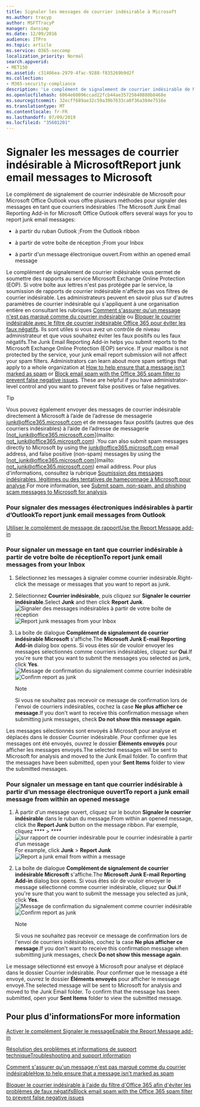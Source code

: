 ```yaml
---
title: Signaler les messages de courrier indésirable à Microsoft
ms.author: tracyp
author: MSFTTracyP
manager: dansimp
ms.date: 12/09/2016
audience: ITPro
ms.topic: article
ms.service: O365-seccomp
localization_priority: Normal
search.appverid:
- MET150
ms.assetid: c31406ea-2979-4fac-9288-f835269b9d2f
ms.collection:
- M365-security-compliance
description: 'Le complément de signalement de courrier indésirable de Microsoft pour Microsoft Office Outlook vous offre plusieurs méthodes pour signaler des messages en tant que courriers indésirables :'
ms.openlocfilehash: 6064e60096ccad22fcb44ae35725640880b8468e
ms.sourcegitcommit: 32ecff689ae32c59a39b7633ca0f36a304e7516e
ms.translationtype: MT
ms.contentlocale: fr-FR
ms.lasthandoff: 07/09/2019
ms.locfileid: "35601201"
---
```

# <a name="report-junk-email-messages-to-microsoft"></a><span data-ttu-id="af20d-103">Signaler les messages de courrier indésirable à Microsoft</span><span class="sxs-lookup"><span data-stu-id="af20d-103">Report junk email messages to Microsoft</span></span>

<span data-ttu-id="af20d-104">Le complément de signalement de courrier indésirable de Microsoft pour Microsoft Office Outlook vous offre plusieurs méthodes pour signaler des messages en tant que courriers indésirables :</span><span class="sxs-lookup"><span data-stu-id="af20d-104">The Microsoft Junk Email Reporting Add-in for Microsoft Office Outlook offers several ways for you to report junk email messages:</span></span>
  
- <span data-ttu-id="af20d-105">à partir du ruban Outlook ;</span><span class="sxs-lookup"><span data-stu-id="af20d-105">From the Outlook ribbon</span></span>
    
- <span data-ttu-id="af20d-106">à partir de votre boîte de réception ;</span><span class="sxs-lookup"><span data-stu-id="af20d-106">From your Inbox</span></span>
    
- <span data-ttu-id="af20d-107">à partir d'un message électronique ouvert.</span><span class="sxs-lookup"><span data-stu-id="af20d-107">From within an opened email message</span></span>
    
<span data-ttu-id="af20d-p101">Le complément de signalement de courrier indésirable vous permet de soumettre des rapports au service Microsoft Exchange Online Protection (EOP). Si votre boîte aux lettres n'est pas protégée par le service, la soumission de rapports de courrier indésirable n'affecte pas vos filtres de courrier indésirable. Les administrateurs peuvent en savoir plus sur d'autres paramètres de courrier indésirable qui s'appliquent à une organisation entière en consultant les rubriques [Comment s'assurer qu'un message n'est pas marqué comme du courrier indésirable](https://go.microsoft.com/fwlink/p/?LinkId=534224) ou [Bloquer le courrier indésirable avec le filtre de courrier indésirable Office 365 pour éviter les faux négatifs](https://go.microsoft.com/fwlink/p/?LinkId=534225). Ils sont utiles si vous avez un contrôle de niveau administrateur et que vous souhaitez éviter les faux positifs ou les faux négatifs.</span><span class="sxs-lookup"><span data-stu-id="af20d-p101">The Junk Email Reporting Add-in helps you submit reports to the Microsoft Exchange Online Protection (EOP) service. If your mailbox is not protected by the service, your junk email report submission will not affect your spam filters. Administrators can learn about more spam settings that apply to a whole organization at [How to help ensure that a message isn't marked as spam](https://go.microsoft.com/fwlink/p/?LinkId=534224) or [Block email spam with the Office 365 spam filter to prevent false negative issues](https://go.microsoft.com/fwlink/p/?LinkId=534225). These are helpful if you have administrator-level control and you want to prevent false positives or false negatives.</span></span>
  
> [!TIP]
> <span data-ttu-id="af20d-112">Vous pouvez également envoyer des messages de courrier indésirable directement à Microsoft à l’aide de l’adresse de messagerie [junk@office365.microsoft.com](mailto:junk@office365.microsoft.com) et de messages faux positifs (autres que des courriers indésirables) à l’aide de l’adresse de messagerie [not_junk@office365.microsoft.com](mailto: not_junk@office365.microsoft.com) .</span><span class="sxs-lookup"><span data-stu-id="af20d-112">You can also submit spam messages directly to Microsoft by using the [junk@office365.microsoft.com](mailto:junk@office365.microsoft.com) email address, and false positive (non-spam) messages by using the [not_junk@office365.microsoft.com](mailto: not_junk@office365.microsoft.com) email address.</span></span> <span data-ttu-id="af20d-113">Pour plus d'informations, consultez la rubrique [Soumission des messages indésirables, légitimes ou des tentatives de hameçonnage à Microsoft pour analyse](submit-spam-non-spam-and-phishing-scam-messages-to-microsoft-for-analysis.md).</span><span class="sxs-lookup"><span data-stu-id="af20d-113">For more information, see [Submit spam, non-spam, and phishing scam messages to Microsoft for analysis](submit-spam-non-spam-and-phishing-scam-messages-to-microsoft-for-analysis.md).</span></span> 
  
### <a name="to-report-junk-email-messages-from-outlook"></a><span data-ttu-id="af20d-114">Pour signaler des messages électroniques indésirables à partir d’Outlook</span><span class="sxs-lookup"><span data-stu-id="af20d-114">To report junk email messages from Outlook</span></span>

[<span data-ttu-id="af20d-115">Utiliser le complément de message de rapport</span><span class="sxs-lookup"><span data-stu-id="af20d-115">Use the Report Message add-in</span></span>](https://support.office.com/article/b5caa9f1-cdf3-4443-af8c-ff724ea719d2) 
  
### <a name="to-report-junk-email-messages-from-your-inbox"></a><span data-ttu-id="af20d-116">Pour signaler un message en tant que courrier indésirable à partir de votre boîte de réception</span><span class="sxs-lookup"><span data-stu-id="af20d-116">To report junk email messages from your Inbox</span></span>

1. <span data-ttu-id="af20d-117">Sélectionnez les messages à signaler comme courrier indésirable.</span><span class="sxs-lookup"><span data-stu-id="af20d-117">Right-click the message or messages that you want to report as junk.</span></span>
    
2. <span data-ttu-id="af20d-118">Sélectionnez **Courrier indésirable**, puis cliquez sur **Signaler le courrier indésirable**.</span><span class="sxs-lookup"><span data-stu-id="af20d-118">Select **Junk** and then click **Report Junk**.</span></span>
    <span data-ttu-id="af20d-119">![Signaler des messages indésirables à partir de votre boîte de réception](media/EOP-Outlook-Junk-Reporting-Tool-3.jpg)</span><span class="sxs-lookup"><span data-stu-id="af20d-119">![Report junk messages from your Inbox](media/EOP-Outlook-Junk-Reporting-Tool-3.jpg)</span></span>
  
3. <span data-ttu-id="af20d-120">La boîte de dialogue **Complément de signalement de courrier indésirable Microsoft** s'affiche.</span><span class="sxs-lookup"><span data-stu-id="af20d-120">The **Microsoft Junk E-mail Reporting Add-in** dialog box opens.</span></span> <span data-ttu-id="af20d-121">Si vous êtes sûr de vouloir envoyer les messages sélectionnés comme courriers indésirables, cliquez sur **Oui**.</span><span class="sxs-lookup"><span data-stu-id="af20d-121">If you're sure that you want to submit the messages you selected as junk, click **Yes**.</span></span>
    <span data-ttu-id="af20d-122">![Message de confirmation du signalement comme courrier indésirable](media/EOP-Outlook-Junk-Reporting-Tool-2.jpg)</span><span class="sxs-lookup"><span data-stu-id="af20d-122">![Confirm report as junk](media/EOP-Outlook-Junk-Reporting-Tool-2.jpg)</span></span>
  
    > [!NOTE]
    > <span data-ttu-id="af20d-123">Si vous ne souhaitez pas recevoir ce message de confirmation lors de l'envoi de courriers indésirables, cochez la case **Ne plus afficher ce message**.</span><span class="sxs-lookup"><span data-stu-id="af20d-123">If you don't want to receive this confirmation message when submitting junk messages, check **Do not show this message again**.</span></span> 
  
<span data-ttu-id="af20d-p105">Les messages sélectionnés sont envoyés à Microsoft pour analyse et déplacés dans le dossier Courrier indésirable. Pour confirmer que les messages ont été envoyés, ouvrez le dossier **Éléments envoyés** pour afficher les messages envoyés.</span><span class="sxs-lookup"><span data-stu-id="af20d-p105">The selected messages will be sent to Microsoft for analysis and moved to the Junk Email folder. To confirm that the messages have been submitted, open your **Sent Items** folder to view the submitted messages.</span></span> 
  
### <a name="to-report-a-junk-email-message-from-within-an-opened-message"></a><span data-ttu-id="af20d-126">Pour signaler un message en tant que courrier indésirable à partir d’un message électronique ouvert</span><span class="sxs-lookup"><span data-stu-id="af20d-126">To report a junk email message from within an opened message</span></span>

1. <span data-ttu-id="af20d-127">À partir d'un message ouvert, cliquez sur le bouton **Signaler le courrier indésirable** dans le ruban du message.</span><span class="sxs-lookup"><span data-stu-id="af20d-127">From within an opened message, click the **Report Junk** button on the message ribbon.</span></span> <span data-ttu-id="af20d-128">Par exemple, cliquez \*\*\*\* \> \*\*\*\* ![sur rapport de courrier indésirable pour le courrier indésirable à partir d’un message](media/EOP-Outlook-Junk-Reporting-Tool-4.jpg)</span><span class="sxs-lookup"><span data-stu-id="af20d-128">For example, click **Junk** \> **Report Junk** ![Report a junk email from within a message](media/EOP-Outlook-Junk-Reporting-Tool-4.jpg)</span></span>
  
2. <span data-ttu-id="af20d-129">La boîte de dialogue **Complément de signalement de courrier indésirable Microsoft** s'affiche.</span><span class="sxs-lookup"><span data-stu-id="af20d-129">The **Microsoft Junk E-mail Reporting Add-in** dialog box opens.</span></span> <span data-ttu-id="af20d-130">Si vous êtes sûr de vouloir envoyer le message sélectionné comme courrier indésirable, cliquez sur **Oui**.</span><span class="sxs-lookup"><span data-stu-id="af20d-130">If you're sure that you want to submit the message you selected as junk, click **Yes**.</span></span>
    <span data-ttu-id="af20d-131">![Message de confirmation du signalement comme courrier indésirable](media/EOP-Outlook-Junk-Reporting-Tool-2.jpg)</span><span class="sxs-lookup"><span data-stu-id="af20d-131">![Confirm report as junk](media/EOP-Outlook-Junk-Reporting-Tool-2.jpg)</span></span>
  
    > [!NOTE]
    > <span data-ttu-id="af20d-132">Si vous ne souhaitez pas recevoir ce message de confirmation lors de l'envoi de courriers indésirables, cochez la case **Ne plus afficher ce message**.</span><span class="sxs-lookup"><span data-stu-id="af20d-132">If you don't want to receive this confirmation message when submitting junk messages, check **Do not show this message again**.</span></span> 
  
<span data-ttu-id="af20d-p108">Le message sélectionné est envoyé à Microsoft pour analyse et déplacé dans le dossier Courrier indésirable. Pour confirmer que le message a été envoyé, ouvrez le dossier **Éléments envoyés** pour afficher le message envoyé.</span><span class="sxs-lookup"><span data-stu-id="af20d-p108">The selected message will be sent to Microsoft for analysis and moved to the Junk Email folder. To confirm that the message has been submitted, open your **Sent Items** folder to view the submitted message.</span></span> 
  
## <a name="for-more-information"></a><span data-ttu-id="af20d-135">Pour plus d'informations</span><span class="sxs-lookup"><span data-stu-id="af20d-135">For more information</span></span>

[<span data-ttu-id="af20d-136">Activer le complément Signaler le message</span><span class="sxs-lookup"><span data-stu-id="af20d-136">Enable the Report Message add-in</span></span>](https://support.office.com/article/4250c4bc-6102-420b-9e0a-a95064837676)
  
[<span data-ttu-id="af20d-137">Résolution des problèmes et informations de support technique</span><span class="sxs-lookup"><span data-stu-id="af20d-137">Troubleshooting and support information</span></span>](troubleshooting-and-support-information.md)
  
[<span data-ttu-id="af20d-138">Comment s'assurer qu'un message n'est pas marqué comme du courrier indésirable</span><span class="sxs-lookup"><span data-stu-id="af20d-138">How to help ensure that a message isn't marked as spam</span></span>](https://go.microsoft.com/fwlink/p/?LinkId=534224)
  
[<span data-ttu-id="af20d-139">Bloquer le courrier indésirable à l'aide du filtre d'Office 365 afin d'éviter les problèmes de faux négatifs</span><span class="sxs-lookup"><span data-stu-id="af20d-139">Block email spam with the Office 365 spam filter to prevent false negative issues</span></span>](https://go.microsoft.com/fwlink/p/?LinkId=534225)
  

